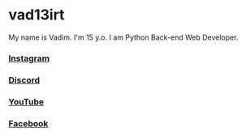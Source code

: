 # vad13irt

My name is Vadim. I'm 15 y.o. I am Python Back-end Web Developer. 

### [Instagram](https://www.instagram.com/vad13irt/)
### [Discord](https://discord.com/users/vad13irt)
### [YouTube](https://www.youtube.com/channel/UCMDQotDUpVX_Jnps4328vvg)
### [Facebook](https://www.facebook.com/vadim.irtlach.5/)

